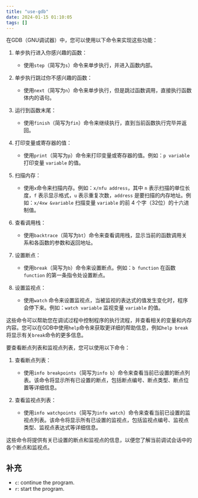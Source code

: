 ```yaml
---
title: "use-gdb"
date: 2024-01-15 01:10:05
tags: []
---
```

在GDB（GNU调试器）中，您可以使用以下命令来实现这些功能：

1. 单步执行进入你感兴趣的函数：
   - 使用`step`（简写为`s`）命令来单步执行，并进入函数内部。

2. 单步执行跳过你不感兴趣的函数：
   - 使用`next`（简写为`n`）命令来单步执行，但是跳过函数调用，直接执行函数体内的语句。

3. 运行到函数末尾：
   - 使用`finish`（简写为`fin`）命令来继续执行，直到当前函数执行完毕并返回。

4. 打印变量或寄存器的值：
   - 使用`print`（简写为`p`）命令来打印变量或寄存器的值。例如：`p variable` 打印变量 `variable` 的值。

5. 扫描内存：
   - 使用`x`命令来扫描内存。例如：`x/nfu address`，其中 `n` 表示扫描的单位长度，`f` 表示显示格式，`u` 表示重复次数，`address` 是要扫描的内存地址。例如：`x/4xw &variable` 扫描变量 `variable` 的前 4 个字（32位）的十六进制值。

6. 查看调用栈：
   - 使用`backtrace`（简写为`bt`）命令来查看调用栈，显示当前的函数调用关系和各函数的参数和返回地址。

7. 设置断点：
   - 使用`break`（简写为`b`）命令来设置断点。例如：`b function` 在函数 `function` 的第一条指令处设置断点。

8. 设置监视点：
   - 使用`watch` 命令来设置监视点，当被监视的表达式的值发生变化时，程序会停下来。例如：`watch variable` 监视变量 `variable` 的值。

这些命令可以帮助您在调试过程中控制程序的执行流程，并查看相关的变量和内存内容。您可以在GDB中使用`help`命令来获取更详细的帮助信息，例如`help break`将显示有关`break`命令的更多信息。

要查看断点列表和监视点列表，您可以使用以下命令：

1. 查看断点列表：
   - 使用`info breakpoints`（简写为`info b`）命令来查看当前已设置的断点列表。该命令将显示所有已设置的断点，包括断点编号、断点类型、断点位置等详细信息。

2. 查看监视点列表：
   - 使用`info watchpoints`（简写为`info watch`）命令来查看当前已设置的监视点列表。该命令将显示所有已设置的监视点，包括监视点编号、监视点类型、监视点表达式等详细信息。

这些命令将提供有关已设置的断点和监视点的信息，以便您了解当前调试会话中的各个断点和监视点。

## 补充

- `c`: continue the program.
- `r`: start the program.

